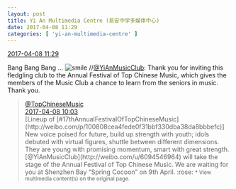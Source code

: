 ```yaml
---
layout: post
title: Yi An Multimedia Centre (易安中学多媒体中心)
date: 2017-04-08 11:29
categories: [ 'yi-an-multimedia-centre' ]
---
```


<div class="weibo-info">
  <a href="http://weibo.com/6196825252/EDx9Lhbi9">2017-04-08 11:29</a>
</div>

Bang Bang Bang … ![smile](http://img.t.sinajs.cn/t4/appstyle/expression/ext/normal/5c/huanglianwx_org.gif) //[@YiAnMusicClub](http://weibo.com/u/6094546964): Thank you for inviting this fledgling club to the Annual Festival of Top Chinese Music, which gives the members of the Music Club a chance to learn from the seniors in music. Thank you.

<!-- more -->

> <div class="weibo-post-name">
>   <a href="http://weibo.com/yinyuefengyunbang">@TopChineseMusic</a>
> </div>
> <div class="weibo-info">
>   <a href="http://weibo.com/1642605821/EDwAECTLu">2017-04-08 10:03</a>
> </div>
> [Lineup of [#17thAnnualFestivalOfTopChineseMusic](http://weibo.com/p/100808cea4fede0f31bbf330dba38da8bbbefc)] New voice poised for future, build up strength with youth; idols debuted with virtual figures, shuttle between different dimensions. They are young with promising momentum, smart with great strength. [@YiAnMusicClub](http://weibo.com/u/6094546964) will take the stage of the Annual Festival of Top Chinese Music. We are waiting for you at Shenzhen Bay “Spring Cocoon” on 9th April. :rose:  
> <small>* View multimedia content(s) on the original page.</small>

